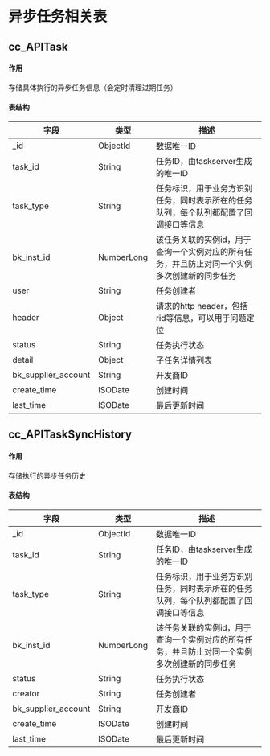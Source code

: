 # 异步任务相关表

## cc_APITask

#### 作用

存储具体执行的异步任务信息（会定时清理过期任务）

#### 表结构

| 字段                  | 类型         | 描述                                              |
|---------------------|------------|-------------------------------------------------|
| _id                 | ObjectId   | 数据唯一ID                                          |
| task_id             | String     | 任务ID，由taskserver生成的唯一ID                         |
| task_type           | String     | 任务标识，用于业务方识别任务，同时表示所在的任务队列，每个队列都配置了回调接口等信息      |
| bk_inst_id          | NumberLong | 该任务关联的实例id，用于查询一个实例对应的所有任务，并且防止对同一个实例多次创建新的同步任务 |
| user                | String     | 任务创建者                                           |
| header              | Object     | 请求的http header，包括rid等信息，可以用于问题定位                |
| status              | String     | 任务执行状态                                          |
| detail              | Object     | 子任务详情列表                                         |
| bk_supplier_account | String     | 开发商ID                                           |
| create_time         | ISODate    | 创建时间                                            |
| last_time           | ISODate    | 最后更新时间                                          |

## cc_APITaskSyncHistory

#### 作用

存储执行的异步任务历史

#### 表结构

| 字段                  | 类型         | 描述                                              |
|---------------------|------------|-------------------------------------------------|
| _id                 | ObjectId   | 数据唯一ID                                          |
| task_id             | String     | 任务ID，由taskserver生成的唯一ID                         |
| task_type           | String     | 任务标识，用于业务方识别任务，同时表示所在的任务队列，每个队列都配置了回调接口等信息      |
| bk_inst_id          | NumberLong | 该任务关联的实例id，用于查询一个实例对应的所有任务，并且防止对同一个实例多次创建新的同步任务 |
| status              | String     | 任务执行状态                                          |
| creator             | String     | 任务创建者                                           |
| bk_supplier_account | String     | 开发商ID                                           |
| create_time         | ISODate    | 创建时间                                            |
| last_time           | ISODate    | 最后更新时间                                          |